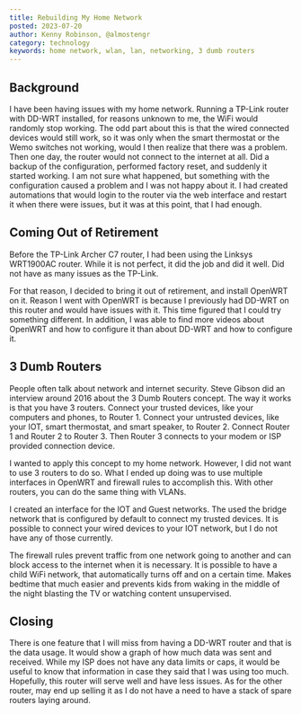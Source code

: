 ```yaml
---
title: Rebuilding My Home Network
posted: 2023-07-20
author: Kenny Robinson, @almostengr
category: technology
keywords: home network, wlan, lan, networking, 3 dumb routers
---
```


## Background

I have been having issues with my home network. Running a TP-Link router with DD-WRT installed, for reasons unknown to me, the WiFi would randomly stop working. The odd part about this is that the wired connected devices would still work, so it was only when the smart thermostat or the Wemo switches not working, would I then realize that there was a problem. Then one day, the router would not connect to the internet at all. Did a backup of the configuration, performed factory reset, and suddenly it started working. I am not sure what happened, but something with the configuration caused a problem and I was not happy about it. I had created automations that would login to the router via the web interface and restart it when there were issues, but it was at this point, that I had enough.

## Coming Out of Retirement

Before the TP-Link Archer C7 router, I had been using the Linksys WRT1900AC router. While it is not perfect, it did the job and did it well. Did not have as many issues as the TP-Link.

For that reason, I decided to bring it out of retirement, and install OpenWRT on it. Reason I went with OpenWRT is because I previously had DD-WRT on this router and would have issues with it. This time figured that I could try something different. In addition, I was able to find more videos about OpenWRT and how to configure it than about DD-WRT and how to configure it.

## 3 Dumb Routers

People often talk about network and internet security. Steve Gibson did an interview around 2016 about the 3 Dumb Routers concept. The way it works is that you have 3 routers. Connect your trusted devices, like your computers and phones, to Router 1. Connect your untrusted devices, like your IOT, smart thermostat, and smart speaker, to Router 2. Connect Router 1 and Router 2 to Router 3. Then Router 3 connects to your modem or ISP provided connection device.

I wanted to apply this concept to my home network. However, I did not want to use 3 routers to do so. What I ended up doing was to use multiple interfaces in OpenWRT and firewall rules to accomplish this. With other routers, you can do the same thing with VLANs.

I created an interface for the IOT and Guest networks. The used the bridge network that is configured by default to connect my trusted devices. It is possible to connect your wired devices to your IOT network, but I do not have any of those currently.

The firewall rules prevent traffic from one network going to another and can block access to the internet when it is necessary. It is possible to have a child WiFi network, that automatically turns off and on a certain time. Makes bedtime that much easier and prevents kids from waking in the middle of the night blasting the TV or watching content unsupervised.

## Closing

There is one feature that I will miss from having a DD-WRT router and that is the data usage. It would show a graph of how much data was sent and received. While my ISP does not have any data limits or caps, it would be useful to know that information in case they said that I was using too much.
Hopefully, this router will serve well and have less issues. As for the other router, may end up selling it as I do not have a need to have a stack of spare routers laying around.
